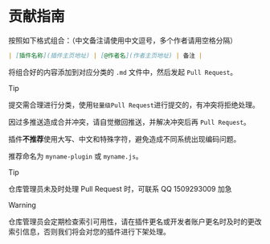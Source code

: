 # 贡献指南

按照如下格式组合：（中文备注请使用中文逗号，多个作者请用空格分隔）

```markdown
| [插件名称](插件主页地址) | [@作者名](作者主页地址) | 备注 |
```

将组合好的内容添加到对应分类的 `.md` 文件中，然后发起 `Pull Request`。
> [!TIP]
> 提交需合理进行分类，使用`轻量级Pull Request`进行提交的，有冲突将拒绝处理。


因过多推送造成合并冲突，请自觉撤回推送，并解决冲突后再 `Pull Request`。

插件**不推荐**使用大写、中文和特殊字符，避免造成不同系统出现编码问题。

推荐命名为 `myname-plugin` 或 `myname.js`。

> [!TIP]
> 仓库管理员未及时处理 Pull Request 时，可联系 QQ 1509293009 加急

> [!WARNING]
> 仓库管理员会定期检查索引可用性，请在插件更名或开发者账户更名时及时的更改索引信息，否则我们将会对您的插件进行下架处理。